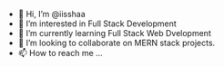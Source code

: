 - 👋 Hi, I’m @iisshaa
- 👀 I’m interested in Full Stack Development
- 🌱 I’m currently learning Full Stack Web Dvelopment
- 💞️ I’m looking to collaborate on MERN stack projects.
- 📫 How to reach me ...

<!---
iisshaa/iisshaa is a ✨ special ✨ repository because its `README.md` (this file) appears on your GitHub profile.
You can click the Preview link to take a look at your changes.
--->
